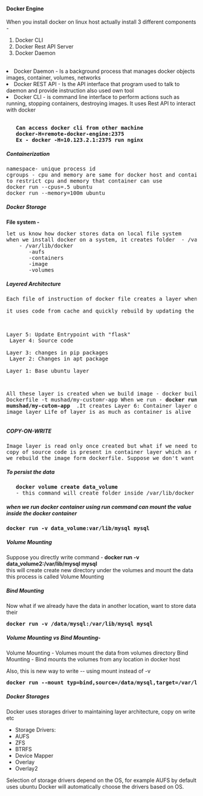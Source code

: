 <h4> Docker Engine </h4>

When you install docker on linux host actually install 3 different components - <br>
   1. Docker CLI<br>
   2. Docker Rest API Server<br>
   3. Docker Daemon<br>
   <br>

   <li>Docker Daemon - Is a background process that manages docker objects images, container, volumes, networks</li>
   <li>Docker REST API - Is the API interface that program used to talk to daemon and provide instruction 
   also used own tool</li>
   <li>Docker CLI - is command line interface to perform actions such as running, stopping containers, destroying images.
   It uses Rest API to interact with docker </li><br>

<pre>
   <b>Can access docker cli from other machine </b>
   <b>docker-H=remote-docker-engine:2375</b>
   <b>Ex - docker -H=10.123.2.1:2375 run nginx </b>
</pre>

<h5>Containerization</h5>
<pre>
namespace- unique process id 
cgroups - cpu and memory are same for docker host and container
to restrict cpu and memory that container can use
docker run --cpus=.5 ubuntu
docker run --memory=100m ubuntu
</pre>

<h5>Docker Storage</h5>

<b>File system -</b>
<pre>
let us know how docker stores data on local file system
when we install docker on a system, it creates folder  - /var/lib/docker
    - /var/lib/docker
       -aufs
       -containers
       -image
       -volumes
</pre>

<h5>Layered Architecture</h5>
<pre>
Each file of instruction of docker file creates a layer whenever you update application code,<br>
it uses code from cache and quickly rebuild by updating the application<br>

Layer 5: Update Entrypoint with "flask"<br>
Layer 4: Source code<br>
Layer 3: changes in pip packages<br>
Layer 2: Changes in apt package<br>
Layer 1: Base ubuntu layer<br>

All these layer is created when we build image - docker build Dockerfile -t mushad/my-customr-app
When we run  - <b>docker run mumshad/my-cutom-app </b> .It creates Layer 6: Container layer on top of image layer
Life of layer is as much as container is alive
</pre>

<h5>COPY-ON-WRITE</h5>
<pre>
Image layer is read only once created but what if we need to update the code present in image layer so in that case
copy of source code is present in container layer which as read write permissionSo, image will be same until unless 
we rebuild the image form dockerfile. Suppose we don't want container in that case container data will also be deleted
</pre>
<h5> To persist the data</h5>
<pre>
   <b>docker volume create data_volume </b>
   - this command will create folder inside /var/lib/docker i.e. volumes/data_volume 
</pre>

<h5>when we run docker container using run command can mount the value inside the docker container</h5>
<pre><b>docker run -v data_volume:var/lib/mysql mysql</b></pre>

<h5>Volume Mounting </h5>
Suppose you directly write command -<b> docker run -v data_volume2:/var/lib/mysql mysql</b> <br>
this will create create new directory under the volumes and mount the data this process is called Volume Mounting <br>

<h5>Bind Mounting</h5>
Now what if we already have the data in another location, want to store data their<br>
<pre><b>docker run -v /data/mysql:/var/lib/mysql mysql</b></pre>

<h5> Volume Mounting vs Bind Mounting- </h5>
Volume Mounting - Volumes mount the data from volumes directory
Bind Mounting - Bind mounts the volumes from any location in docker host

Also, this is new way to write -- using mount instead of -v
<pre><b>docker run --mount typ=bind,source=/data/mysql,target=/var/lib/mysql mysql</b></pre>

<h5>Docker Storages</h5>
Docker uses storages driver to maintaining layer architecture, copy on write etc<br>

<ul>
<li>Storage Drivers:</li>
<li>AUFS</li>
<li>ZFS</li>
<li>BTRFS</li>
<li>Device Mapper</li>
<li>Overlay</li>
<li>Overlay2</li>
</ul>
Selection of storage drivers depend on the OS, for example
AUFS by default uses ubuntu
Docker will automatically choose the drivers based on OS.
